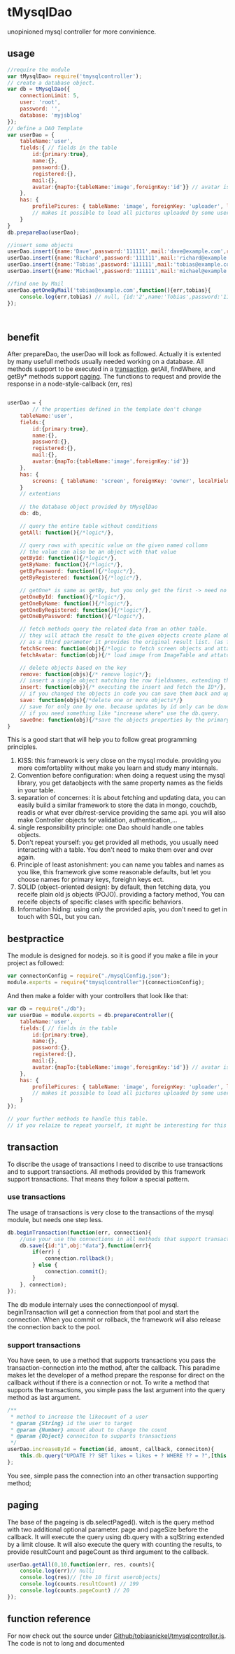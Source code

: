 # tMysqlDao
unopinioned mysql controller for more convinience.

## usage
```javascript
//require the module
var tMysqlDao= require('tmysqlcontroller');
// create a database object.
var db = tMysqlDao({
	connectionLimit: 5,
	user: 'root',
	password: '',
	database: 'myjsblog'
});
// define a DAO Template
var userDao = {
	tableName:'user',
	fields:{ // fields in the table
		id:{primary:true},
		name:{},
		password:{},
		registered:{},
		mail:{},
		avatar:{mapTo:{tableName:'image',foreignKey:'id'}} // avatar is an ID mapping to a image-table
	},
	has: {
        profilePicures: { tableName: 'image', foreignKey: 'uploader', localField: 'id', multiple: true }
        // makes it possible to load all pictures uploaded by some user
    }
}
db.prepareDao(userDao);

//insert some objects
userDao.insert({name:'Dave',password:'111111',mail:'dave@example.com',register: Date.now()})
userDao.insert({name:'Richard',password:'111111',mail:'richard@example.com'register: Date.now()})
userDao.insert({name:'Tobias',password:'111111',mail:'tobias@example.com'register: Date.now()})
userDao.insert({name:'Michael',password:'111111',mail:'michael@example.com'register: Date.now()})

//find one by Mail
userDao.getOneByMail('tobias@example.com',function(){err,tobias}{
    console.log(err,tobias) // null, {id:'2',name:'Tobias',password:'111111',mail:'tobias@example.com'register: Date.now()}
});




```
## benefit

After prepareDao, the userDao will look as followed.
Actually it is extented by many usefull methods usually needed working on a database.
All methods support to be executed in a [transaction](#transaction).
getAll, findWhere, and getBy* methods support  [paging](#paging).
The functions to request and provide the response in a node-style-callback (err, res)

```javascript

userDao = {	
        // the properties defined in the template don't change
	tableName:'user',
	fields:{
        id:{primary:true},
        name:{},
        password:{},
        registered:{},
        mail:{},
		avatar:{mapTo:{tableName:'image',foreignKey:'id'}}
    },
	has: {
        screens: { tableName: 'screen', foreignKey: 'owner', localField: 'id', multiple: true }
    }
   	// extentions
    
    // the database object provided by tMysqlDao
    db: db, 

	// query the entire table without conditions
	getAll: function(){/*logic*/},

	// query rows with specitic value on the given named collomn
	// the value can also be an object with that value
	getById: function(){/*logic*/},
	getByName: function(){/*logic*/},
	getByPassword: function(){/*logic*/},
	getByRegistered: function(){/*logic*/},

	// getOne* is same as getBy, but you only get the first -> need no paging
	getOneById: function(){/*logic*/},
	getOneByName: function(){/*logic*/},
	getOneByRegistered: function(){/*logic*/},
	getOneByPassword: function(){/*logic*/},

	// fetch methods query the related data from an other table.
	// they will attach the result to the given objects create plane objects if only ids have been provided
	// as a third parameter it provides the original result list. (as flatt array)
	fetchScreen: function(obj){/*logic to fetch screen objects and attatch them to the given userObjects*/},
	fetchAvatar: function(obj){/* load image from ImageTable and attatch it to the user */}

	// delete objects based on the key
	remove: function(objs){/* remove logic*/};
	// insert a single object matching the row fieldnames, extending the key if possiable
	insert: function(obj){/* executing the insert and fetch the ID*/},
	// if you changed the objects in code you can save them back and update the database
	save: function(objs){/*delete one or more objects*/}
	// save for only one by one. because updates by id only can be done one by one. 
	// if you need something like "increase where" use the db.query.
	saveOne: function(obj){/*save the objects properties by the primaryKey*/}	
}

```

This is a good start that will help you to follow great programming principles.

1. KISS: this framework is very close on the mysql module. providing you more comfortablity without make you learn and study many internals.
2. Convention before configuration: when doing a request using the mysql library, you get dataobjects with the same property names as the fields in your table.
3. separation of concernes: it is about fetching and updating data, you can easily build a similar framework to store the data in mongo, couchdb, readis or what ever db/rest-service providing the same api. you will also make Controller objects for validation, authentication,...
4. single responsibility principle: one Dao should handle one tables objects.
5. Don't repeat yourself: you get provided all methods, you usually need interacting with a table. You don't need to make them over and over again.
6. Principle of least astonishment: you can name you tables and names as you like, this framework give some reasonable defaults, but let you choose names for primary keys, foreighn keys ect.
7. SOLID (object-oriented design): by default, then fetching data, you receife plain old js objects (POJO). providing a factory method, You can receife objects of specific clases with specific behaviors.
8. Information hiding: using only the provided apis, you don't need to get in touch with SQL, but you can.


## bestpractice
The module is designed for nodejs. so it is good if you make a file in your project as followed:
```javascript
var connectonConfig = require("./mysqlConfig.json");
module.exports = require("tmysqlcontroller")(connectionConfig);
```
And then make a folder with your controllers that look like that: 
```javascript
var db = require("./db");
var userDao = module.exports = db.prepareController({
	tableName:'user',
	fields:{ // fields in the table
		id:{primary:true},
		name:{},
		password:{},
		registered:{},
		mail:{},
		avatar:{mapTo:{tableName:'image',foreignKey:'id'}} // avatar is an ID mapping to a image-table
	},
	has: {
        profilePicures: { tableName: 'image', foreignKey: 'uploader', localField: 'id', multiple: true }
        // makes it possible to load all pictures uploaded by some user
    }
});

// your further methods to handle this table.
// if you relaize to repeat yourself, it might be interesting for this framework

```


## transaction
To discribe the usage of transactions I need to discribe to use transactions and to support transactions.
All methods provided by this framework support transactions. That means they follow a special pattern.

### use transactions
The usage of transactions is very close to the transactions of the mysql module, but needs one step less.

```javascript
db.beginTransaction(function(err, connection){
	//use your use the connections in all methods that support transactions.
    db.save({id:"1",obj:"data"},function(err){
    	if(err) {
        	connection.rollback();
        } else {
        	connection.commit();
        }
    }, connection);
});
````
The db module internaly uses the connectionpool of mysql. beginTransaction will get a connection from that pool and start the connection. When you commit or rollback, the framework will also release the connection back to the pool.

### support transactions
You have seen, to use a method that supports transactions you pass the transaction-connection into the method, after the callback. This paradime makes let the developer of a method prepare the response for direct on the callback without if there is a connection or not. To write a method that supports the transactions, you simple pass the last argument into the query method as last argument.
```javascript
/**
 * method to increase the likecount of a user
 * @param {String} id the user to target
 * @param {Number} amount about to change the count
 * @param {Object} conneciton to supports transactions
 */
userDao.increaseById = function(id, amount, callback, conneciton){
	this.db.query("UPDATE ?? SET likes = likes + ? WHERE ?? = ?",[this.tableName, amount, "id", id], callback, connection);
};
```
You see, simple pass the connection into an other transaction supporting method;

## paging
The base of the pageing is db.selectPaged(). witch is the query method with two additional optional parameter. page and pageSize before the callback. It will execute the query using db.query with a sqlString extended by a limit clouse. It will also execute the query with counting the results, to provide resultCount and pageCount as third argument to the callback.

```javascript
userDao.getAll(0,10,function(err, res, counts){
	console.log(err)// null;
    console.log(res)// [the 10 first userobjects]
    console.log(counts.resultCount) // 199
    console.log(counts.pageCount) // 20
});
```

## function reference
For now check out the source under [Github/tobiasnickel/tmysqlcontroller.js](https://github.com/TobiasNickel/tmysqlcontroller/blob/master/tMysqlController.js). The code is not to long and documented



















